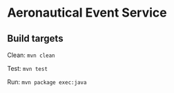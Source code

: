 Aeronautical Event Service
==========================

Build targets
-------------

Clean: `mvn clean`

Test: `mvn test`

Run: `mvn package exec:java`
